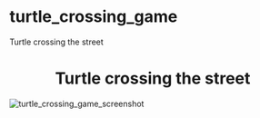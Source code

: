 # turtle_crossing_game
Turtle crossing the street

<h1 align="center"> Turtle crossing the street </h1>

![turtle_crossing_game_screenshot](https://user-images.githubusercontent.com/99426154/202298972-08cf6be3-5f86-459c-8fd5-ac1f64c4e6a2.png)
